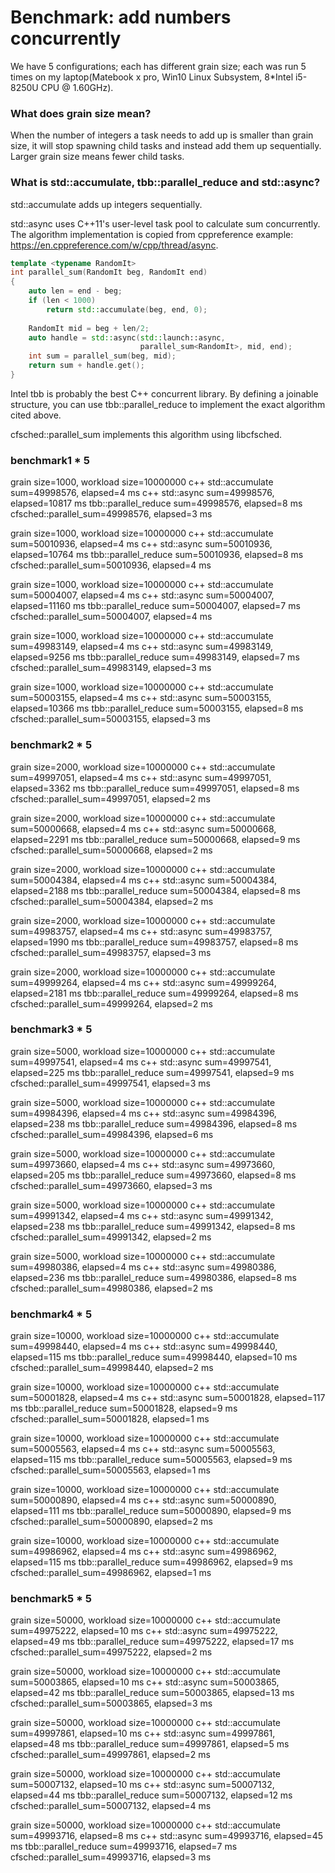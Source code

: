# Benchmark: add numbers concurrently
We have 5 configurations; each has different grain size; each was run 5 times on my laptop(Matebook x pro, Win10 Linux Subsystem, 8*Intel i5-8250U CPU @ 1.60GHz).

### What does grain size mean?
When the number of integers a task needs to add up is smaller than grain size, it will stop spawning child tasks and instead add them up sequentially. 
Larger grain size means fewer child tasks. 

### What is std::accumulate, tbb::parallel_reduce and std::async?

std::accumulate adds up integers sequentially.

std::async uses C++11's user-level task pool to calculate sum concurrently. The algorithm implementation is copied from cppreference example: https://en.cppreference.com/w/cpp/thread/async.

```cpp
template <typename RandomIt>
int parallel_sum(RandomIt beg, RandomIt end)
{
    auto len = end - beg;
    if (len < 1000)
        return std::accumulate(beg, end, 0);
 
    RandomIt mid = beg + len/2;
    auto handle = std::async(std::launch::async,
                             parallel_sum<RandomIt>, mid, end);
    int sum = parallel_sum(beg, mid);
    return sum + handle.get();
}
```

Intel tbb is probably the best C++ concurrent library. By defining a joinable structure, you can use tbb::parallel_reduce to implement the exact algorithm cited above.

cfsched::parallel_sum implements this algorithm using libcfsched. 

### benchmark1 * 5
grain size=1000, workload size=10000000
c++ std::accumulate sum=49998576, elapsed=4 ms
c++ std::async sum=49998576, elapsed=10817 ms
tbb::parallel_reduce sum=49998576, elapsed=8 ms
cfsched::parallel_sum=49998576, elapsed=3 ms

grain size=1000, workload size=10000000
c++ std::accumulate sum=50010936, elapsed=4 ms
c++ std::async sum=50010936, elapsed=10764 ms
tbb::parallel_reduce sum=50010936, elapsed=8 ms
cfsched::parallel_sum=50010936, elapsed=4 ms

grain size=1000, workload size=10000000
c++ std::accumulate sum=50004007, elapsed=4 ms
c++ std::async sum=50004007, elapsed=11160 ms
tbb::parallel_reduce sum=50004007, elapsed=7 ms
cfsched::parallel_sum=50004007, elapsed=4 ms

grain size=1000, workload size=10000000
c++ std::accumulate sum=49983149, elapsed=4 ms
c++ std::async sum=49983149, elapsed=9256 ms
tbb::parallel_reduce sum=49983149, elapsed=7 ms
cfsched::parallel_sum=49983149, elapsed=3 ms

grain size=1000, workload size=10000000
c++ std::accumulate sum=50003155, elapsed=4 ms
c++ std::async sum=50003155, elapsed=10366 ms
tbb::parallel_reduce sum=50003155, elapsed=8 ms
cfsched::parallel_sum=50003155, elapsed=3 ms

### benchmark2 * 5
grain size=2000, workload size=10000000
c++ std::accumulate sum=49997051, elapsed=4 ms
c++ std::async sum=49997051, elapsed=3362 ms
tbb::parallel_reduce sum=49997051, elapsed=8 ms
cfsched::parallel_sum=49997051, elapsed=2 ms

grain size=2000, workload size=10000000
c++ std::accumulate sum=50000668, elapsed=4 ms
c++ std::async sum=50000668, elapsed=2291 ms
tbb::parallel_reduce sum=50000668, elapsed=9 ms
cfsched::parallel_sum=50000668, elapsed=2 ms

grain size=2000, workload size=10000000
c++ std::accumulate sum=50004384, elapsed=4 ms
c++ std::async sum=50004384, elapsed=2188 ms
tbb::parallel_reduce sum=50004384, elapsed=8 ms
cfsched::parallel_sum=50004384, elapsed=2 ms

grain size=2000, workload size=10000000
c++ std::accumulate sum=49983757, elapsed=4 ms
c++ std::async sum=49983757, elapsed=1990 ms
tbb::parallel_reduce sum=49983757, elapsed=8 ms
cfsched::parallel_sum=49983757, elapsed=3 ms

grain size=2000, workload size=10000000
c++ std::accumulate sum=49999264, elapsed=4 ms
c++ std::async sum=49999264, elapsed=2181 ms
tbb::parallel_reduce sum=49999264, elapsed=8 ms
cfsched::parallel_sum=49999264, elapsed=2 ms

### benchmark3 * 5
grain size=5000, workload size=10000000
c++ std::accumulate sum=49997541, elapsed=4 ms
c++ std::async sum=49997541, elapsed=225 ms
tbb::parallel_reduce sum=49997541, elapsed=9 ms
cfsched::parallel_sum=49997541, elapsed=3 ms

grain size=5000, workload size=10000000
c++ std::accumulate sum=49984396, elapsed=4 ms
c++ std::async sum=49984396, elapsed=238 ms
tbb::parallel_reduce sum=49984396, elapsed=8 ms
cfsched::parallel_sum=49984396, elapsed=6 ms

grain size=5000, workload size=10000000
c++ std::accumulate sum=49973660, elapsed=4 ms
c++ std::async sum=49973660, elapsed=205 ms
tbb::parallel_reduce sum=49973660, elapsed=8 ms
cfsched::parallel_sum=49973660, elapsed=3 ms

grain size=5000, workload size=10000000
c++ std::accumulate sum=49991342, elapsed=4 ms
c++ std::async sum=49991342, elapsed=238 ms
tbb::parallel_reduce sum=49991342, elapsed=8 ms
cfsched::parallel_sum=49991342, elapsed=2 ms

grain size=5000, workload size=10000000
c++ std::accumulate sum=49980386, elapsed=4 ms
c++ std::async sum=49980386, elapsed=236 ms
tbb::parallel_reduce sum=49980386, elapsed=8 ms
cfsched::parallel_sum=49980386, elapsed=2 ms

### benchmark4 * 5
grain size=10000, workload size=10000000
c++ std::accumulate sum=49998440, elapsed=4 ms
c++ std::async sum=49998440, elapsed=115 ms
tbb::parallel_reduce sum=49998440, elapsed=10 ms
cfsched::parallel_sum=49998440, elapsed=2 ms

grain size=10000, workload size=10000000
c++ std::accumulate sum=50001828, elapsed=4 ms
c++ std::async sum=50001828, elapsed=117 ms
tbb::parallel_reduce sum=50001828, elapsed=9 ms
cfsched::parallel_sum=50001828, elapsed=1 ms

grain size=10000, workload size=10000000
c++ std::accumulate sum=50005563, elapsed=4 ms
c++ std::async sum=50005563, elapsed=115 ms
tbb::parallel_reduce sum=50005563, elapsed=9 ms
cfsched::parallel_sum=50005563, elapsed=1 ms

grain size=10000, workload size=10000000
c++ std::accumulate sum=50000890, elapsed=4 ms
c++ std::async sum=50000890, elapsed=111 ms
tbb::parallel_reduce sum=50000890, elapsed=9 ms
cfsched::parallel_sum=50000890, elapsed=2 ms

grain size=10000, workload size=10000000
c++ std::accumulate sum=49986962, elapsed=4 ms
c++ std::async sum=49986962, elapsed=115 ms
tbb::parallel_reduce sum=49986962, elapsed=9 ms
cfsched::parallel_sum=49986962, elapsed=1 ms

### benchmark5 * 5
grain size=50000, workload size=10000000
c++ std::accumulate sum=49975222, elapsed=10 ms
c++ std::async sum=49975222, elapsed=49 ms
tbb::parallel_reduce sum=49975222, elapsed=17 ms
cfsched::parallel_sum=49975222, elapsed=2 ms

grain size=50000, workload size=10000000
c++ std::accumulate sum=50003865, elapsed=10 ms
c++ std::async sum=50003865, elapsed=42 ms
tbb::parallel_reduce sum=50003865, elapsed=13 ms
cfsched::parallel_sum=50003865, elapsed=3 ms

grain size=50000, workload size=10000000
c++ std::accumulate sum=49997861, elapsed=10 ms
c++ std::async sum=49997861, elapsed=48 ms
tbb::parallel_reduce sum=49997861, elapsed=5 ms
cfsched::parallel_sum=49997861, elapsed=2 ms

grain size=50000, workload size=10000000
c++ std::accumulate sum=50007132, elapsed=10 ms
c++ std::async sum=50007132, elapsed=44 ms
tbb::parallel_reduce sum=50007132, elapsed=12 ms
cfsched::parallel_sum=50007132, elapsed=4 ms

grain size=50000, workload size=10000000
c++ std::accumulate sum=49993716, elapsed=8 ms
c++ std::async sum=49993716, elapsed=45 ms
tbb::parallel_reduce sum=49993716, elapsed=7 ms
cfsched::parallel_sum=49993716, elapsed=3 ms





